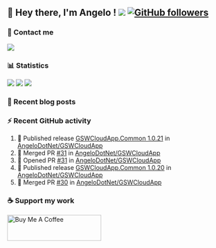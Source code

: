 ## 👋 Hey there, I'm Angelo ! ![](https://img.shields.io/badge/Intel-Core_i5_12th-0071C5?style=for-the-badge&logo=intel&logoColor=white) [![GitHub followers](https://img.shields.io/github/followers/angelodotnet?label=GitHub%20Followers&style=for-the-badge)](https://github.com/angelodotnet)
<!--
### HacktoberFest 2024
[![An image of @angeloit87's Holopin badges, which is a link to view their full Holopin profile](https://holopin.me/angeloit87)](https://holopin.io/@angeloit87)
-->
### 📱 Contact me
<a href="https://dev.to/angelodotnet"><img src="https://img.shields.io/badge/dev.to-0A0A0A.svg?style=for-the-badge&logo=devdotto&logoColor=white"></a>

### 📊 Statistics
![](http://github-profile-summary-cards.vercel.app/api/cards/profile-details?username=angelodotnet&theme=darcula)
![](http://github-profile-summary-cards.vercel.app/api/cards/stats?username=angelodotnet&theme=darcula)
![](http://github-profile-summary-cards.vercel.app/api/cards/repos-per-language?username=angelodotnet&theme=darcula)

### 📝 Recent blog posts
<!-- BLOG-POST-LIST:START -->
<!-- BLOG-POST-LIST:END -->

### ⚡ Recent GitHub activity
<!--START_SECTION:activity-->
1. 🚀 Published release [GSWCloudApp.Common 1.0.21](https://github.com/AngeloDotNet/GSWCloudApp/releases/tag/Common_v1.0.21) in [AngeloDotNet/GSWCloudApp](https://github.com/AngeloDotNet/GSWCloudApp)
2. 🎉 Merged PR [#31](https://github.com/AngeloDotNet/GSWCloudApp/pull/31) in [AngeloDotNet/GSWCloudApp](https://github.com/AngeloDotNet/GSWCloudApp)
3. 💪 Opened PR [#31](https://github.com/AngeloDotNet/GSWCloudApp/pull/31) in [AngeloDotNet/GSWCloudApp](https://github.com/AngeloDotNet/GSWCloudApp)
4. 🚀 Published release [GSWCloudApp.Common 1.0.20](https://github.com/AngeloDotNet/GSWCloudApp/releases/tag/Common_v1.0.20) in [AngeloDotNet/GSWCloudApp](https://github.com/AngeloDotNet/GSWCloudApp)
5. 🎉 Merged PR [#30](https://github.com/AngeloDotNet/GSWCloudApp/pull/30) in [AngeloDotNet/GSWCloudApp](https://github.com/AngeloDotNet/GSWCloudApp)
<!--END_SECTION:activity-->

### ☕ Support my work
<a href="https://www.buymeacoffee.com/angelodotnet" target="_blank"><img src="https://cdn.buymeacoffee.com/buttons/v2/default-yellow.png" alt="Buy Me A Coffee" style="height: 60px !important;width: 217px !important;" ></a>
